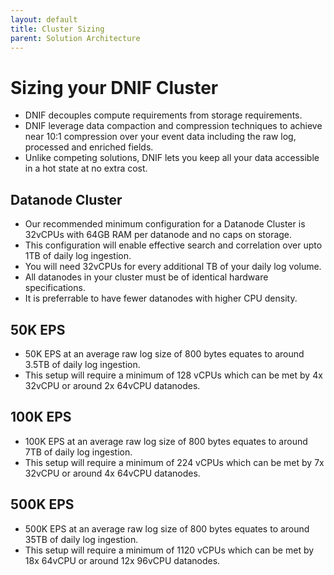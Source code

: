 ```yaml
---
layout: default
title: Cluster Sizing
parent: Solution Architecture
---
```


# Sizing your DNIF Cluster

- DNIF decouples compute requirements from storage requirements.
- DNIF leverage data compaction and compression techniques to achieve near 10:1 compression over your event data including the raw log, processed and enriched fields.
- Unlike competing solutions, DNIF lets you keep all your data accessible in a hot state at no extra cost.

## Datanode Cluster
- Our recommended minimum configuration for a Datanode Cluster is 32vCPUs with 64GB RAM per datanode and no caps on storage.
- This configuration will enable effective search and correlation over upto 1TB of daily log ingestion.
- You will need 32vCPUs for every additional TB of your daily log volume.
- All datanodes in your cluster must be of identical hardware specifications.
- It is preferrable to have fewer datanodes with higher CPU density.


## 50K EPS
- 50K EPS at an average raw log size of 800 bytes equates to around 3.5TB of daily log ingestion.
- This setup will require a minimum of 128 vCPUs which can be met by 4x 32vCPU or around 2x 64vCPU datanodes.

## 100K EPS
- 100K EPS at an average raw log size of 800 bytes equates to around 7TB of daily log ingestion.
- This setup will require a minimum of 224 vCPUs which can be met by 7x 32vCPU or around 4x 64vCPU datanodes.

## 500K EPS
- 500K EPS at an average raw log size of 800 bytes equates to around 35TB of daily log ingestion.
- This setup will require a minimum of 1120 vCPUs which can be met by 18x 64vCPU or around 12x 96vCPU datanodes.

